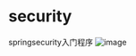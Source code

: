 # security
springsecurity入门程序
![image](https://user-images.githubusercontent.com/85284872/132334346-e94b361d-8d5a-41ed-875f-5628026efbb0.png)
